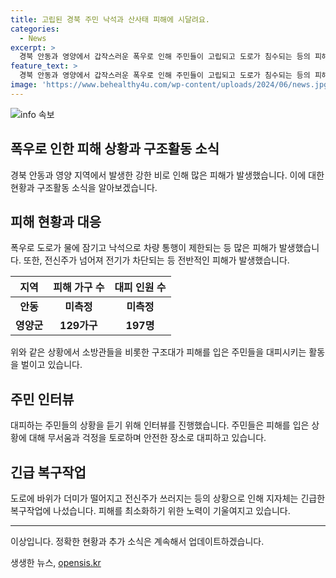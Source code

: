 ```yaml
---
title: 고립된 경북 주민 낙석과 산사태 피해에 시달려요.
categories:
  - News
excerpt: >
  경북 안동과 영양에서 갑작스러운 폭우로 인해 주민들이 고립되고 도로가 침수되는 등의 피해가 발생했습니다. 소방관들이 주민들을 대피시키고, 지자체는 긴급 복구작업에 나서고 있습니다. 이에 따라 129가구, 197명이 대피했으며, 주민들은 폭우로 인한 농작물 피해와 집과 밭의 침수로 큰 고통을 겪고 있습니다.
feature_text: >
  경북 안동과 영양에서 갑작스러운 폭우로 인해 주민들이 고립되고 도로가 침수되는 등의 피해가 발생했습니다. 소방관들이 주민들을 대피시키고, 지자체는 긴급 복구작업에 나서고 있습니다. 이에 따라 129가구, 197명이 대피했으며, 주민들은 폭우로 인한 농작물 피해와 집과 밭의 침수로 큰 고통을 겪고 있습니다.
image: 'https://www.behealthy4u.com/wp-content/uploads/2024/06/news.jpg'
---
```


<p><img src="https://www.behealthy4u.com/wp-content/uploads/2024/06/news.jpg" alt="info 속보" /></p>

<h2>폭우로 인한 피해 상황과 구조활동 소식</h2>

<p data-ke-size="size16">경북 안동과 영양 지역에서 발생한 강한 비로 인해 많은 피해가 발생했습니다. 이에 대한 현황과 구조활동 소식을 알아보겠습니다.</p>

<h2 data-ke-size="size26">피해 현황과 대응</h2>

<p data-ke-size="size16">폭우로 도로가 물에 잠기고 낙석으로 차량 통행이 제한되는 등 많은 피해가 발생했습니다. 또한, 전신주가 넘어져 전기가 차단되는 등 전반적인 피해가 발생했습니다.</p>

<table>
<thead>
<tr>
<th>지역</th>
<th>피해 가구 수</th>
<th>대피 인원 수</th>
</tr>
</thead>
<tbody>
<tr>
<td style="text-align: center; height: 17px;"><b>안동</b></td>
<td style="text-align: center; height: 17px;"><b>미측정</b></td>
<td style="text-align: center; height: 17px;"><b>미측정</b></td>
</tr>
<tr>
<td style="text-align: center; height: 17px;"><b>영양군</b></td>
<td style="text-align: center; height: 17px;"><b>129가구</b></td>
<td style="text-align: center; height: 17px;"><b>197명</b></td>
</tr>
</tbody>
</table>

<p data-ke-size="size16">위와 같은 상황에서 소방관들을 비롯한 구조대가 피해를 입은 주민들을 대피시키는 활동을 벌이고 있습니다.</p>

<h2 data-ke-size="size26">주민 인터뷰</h2>

<p data-ke-size="size16">대피하는 주민들의 상황을 듣기 위해 인터뷰를 진행했습니다. 주민들은 피해를 입은 상황에 대해 무서움과 걱정을 토로하며 안전한 장소로 대피하고 있습니다.</p>

<h2 data-ke-size="size26">긴급 복구작업</h2>

<p data-ke-size="size16">도로에 바위가 더미가 떨어지고 전신주가 쓰러지는 등의 상황으로 인해 지자체는 긴급한 복구작업에 나섰습니다. 피해를 최소화하기 위한 노력이 기울여지고 있습니다.</p>

<hr>

<p data-ke-size="size16">이상입니다. 정확한 현황과 추가 소식은 계속해서 업데이트하겠습니다.</p>
생생한 뉴스, <a href="https://opensis.kr" rel="dofollow">opensis.kr</a>


